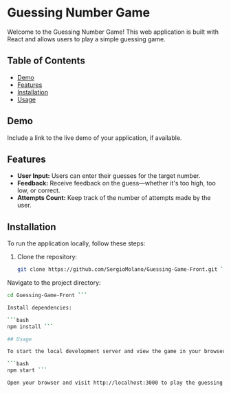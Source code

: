 # Guessing Number Game

Welcome to the Guessing Number Game! This web application is built with React and allows users to play a simple guessing game.

## Table of Contents

- [Demo](#demo)
- [Features](#features)
- [Installation](#installation)
- [Usage](#usage)

## Demo

Include a link to the live demo of your application, if available.

## Features

- **User Input:** Users can enter their guesses for the target number.
- **Feedback:** Receive feedback on the guess—whether it's too high, too low, or correct.
- **Attempts Count:** Keep track of the number of attempts made by the user.

## Installation

To run the application locally, follow these steps:

1. Clone the repository:

   ```bash
   git clone https://github.com/SergioMolano/Guessing-Game-Front.git ```
   
Navigate to the project directory:

   ```bash
   cd Guessing-Game-Front ```

Install dependencies:

   ```bash
   npm install ```

## Usage

To start the local development server and view the game in your browser, run:

   ```bash
   npm start ```

Open your browser and visit http://localhost:3000 to play the guessing number game.
